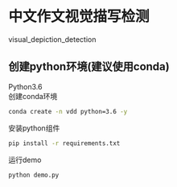 # 中文作文视觉描写检测
visual_depiction_detection
## 创建python环境(建议使用conda)
Python3.6<br/>
创建conda环境
```bash
conda create -n vdd python=3.6 -y
```
安装python组件
```bash
pip install -r requirements.txt
```
运行demo
```bash
python demo.py
```

